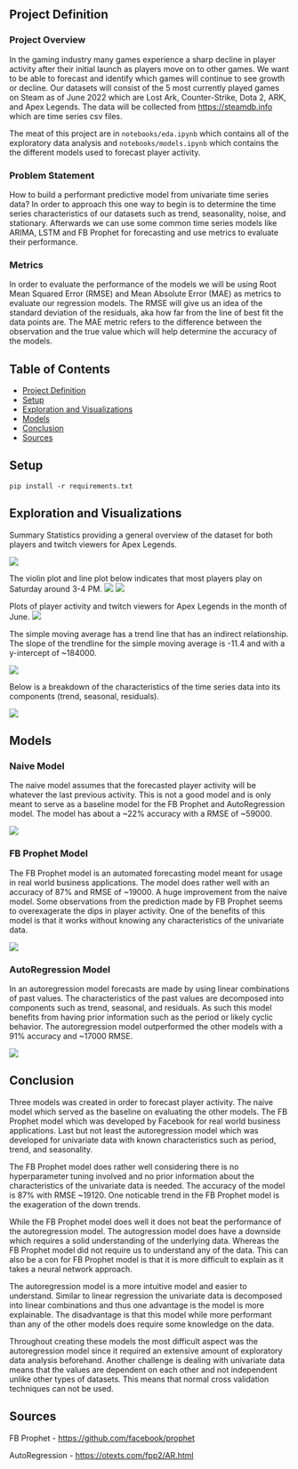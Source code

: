 ## Project Definition
### Project Overview

In the gaming industry many games experience a sharp decline in player activity after their initial launch as players move on to other games. We want to be able to forecast and identify which games will continue to see growth or decline. Our datasets will consist of the 5 most currently played games on Steam as of June 2022 which are Lost Ark, Counter-Strike, Dota 2, ARK, and Apex Legends. The data will be collected from https://steamdb.info which are time series csv files.

The meat of this project are in `notebooks/eda.ipynb` which contains all of the exploratory data analysis and `notebooks/models.ipynb` which contains the the different models used to forecast player activity.

### Problem Statement

How to build a performant predictive model from univariate time series data? In order to approach this one way to begin is to determine the time series characteristics of our datasets such as trend, seasonality, noise, and stationary. Afterwards we can use some common time series models like ARIMA, LSTM and FB Prophet for forecasting and use metrics to evaluate their performance.

### Metrics

In order to evaluate the performance of the models we will be using Root Mean Squared Error (RMSE) and Mean Absolute Error (MAE) as metrics to evaluate our regression models. The RMSE will give us an idea of the standard deviation of the residuals, aka how far from the line of best fit the data points are. The MAE metric refers to the difference between the observation and the true value which will help determine the accuracy of the models. 


## Table of Contents

- [Project Definition](#project-definition)
- [Setup](#setup)
- [Exploration and Visualizations](#project-exploration-and-visualizations)
- [Models](#models)
- [Conclusion](#conclusion)
- [Sources](#sources)

## Setup

    pip install -r requirements.txt

## Exploration and Visualizations
Summary Statistics providing a general overview of the dataset for both players and twitch viewers for Apex Legends.

![](/Steam%20Charts/visualizations/summary_statistics.png)

The violin plot and line plot below indicates that most players play on Saturday around 3-4 PM.
![](/Steam%20Charts/visualizations/players_distribution.png)
![](/Steam%20Charts/visualizations/players_time.png)

Plots of player activity and twitch viewers for Apex Legends in the month of June.
![](/Steam%20Charts/visualizations/players_june.png)

The simple moving average has a trend line that has an indirect relationship. The slope of the trendline for the simple moving average is -11.4 and with a y-intercept of ~184000.

![](/Steam%20Charts/visualizations/players_trend.png)

Below is a breakdown of the characteristics of the time series data into its components (trend, seasonal, residuals).

![](/Steam%20Charts/visualizations/players_decomposition.png)

## Models

### Naive Model
The naive model assumes that the forecasted player activity will be whatever the last previous activity. This is not a good model and is only meant to serve as a baseline model for the FB Prophet and AutoRegression model. The model has about a ~22% accuracy with a RMSE of ~59000. 

![](/Steam%20Charts/visualizations/naive_model.png)

### FB Prophet Model
The FB Prophet model is an automated forecasting model meant for usage in real world business applications. The model does rather well with an accuracy of 87% and RMSE of ~19000. A huge improvement from the naive model. Some observations from the prediction made by FB Prophet seems to overexagerate the dips in player activity. One of the benefits of this model is that it works without knowing any characteristics of the univariate data.

![](/Steam%20Charts/visualizations/fbprophet_model.png)

### AutoRegression Model
In an autoregression model forecasts are made by using linear combinations of past values. The characteristics of the past values are decomposed into components such as trend, seasonal, and residuals. As such this model benefits from having prior information such as the period or likely cyclic behavior. The autoregression model outperformed the other models with a 91% accuracy and ~17000 RMSE.  

![](/Steam%20Charts/visualizations/autoregression_model.png)

## Conclusion

Three models was created in order to forecast player activity. The naive model which served as the baseline on evaluating the other models. The FB Prophet model which was developed by Facebook for real world business applications. Last but not least the autoregression model which was developed for univariate data with known characteristics such as period, trend, and seasonality. 

The FB Prophet model does rather well considering there is no hyperparameter tuning involved and no prior information about the characteristics of the univariate data is needed. The accuracy of the model is 87% with RMSE ~19120. One noticable trend in the FB Prophet model is the exageration of the down trends. 

While the FB Prophet model does well it does not beat the performance of the autoregression model. The autogression model does have a downside which requires a solid understanding of the underlying data. Whereas the FB Prophet model did not require us to understand any of the data. This can also be a con for FB Prophet model is that it is more difficult to explain as it takes a neural network approach.

The autoregression model is a more intuitive model and easier to understand. Similar to linear regression the univariate data is decomposed into linear combinations and thus one advantage is the model is more explainable. The disadvantage is that this model while more performant than any of the other models does require some knowledge on the data. 

Throughout creating these models the most difficult aspect was the autoregression model since it required an extensive amount of exploratory data analysis beforehand. Another challenge is dealing with univariate data means that the values are dependent on each other and not independent unlike other types of datasets. This means that normal cross validation techniques can not be used.

## Sources

FB Prophet - https://github.com/facebook/prophet

AutoRegression - https://otexts.com/fpp2/AR.html